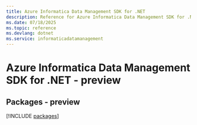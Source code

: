 ```yaml
---
title: Azure Informatica Data Management SDK for .NET
description: Reference for Azure Informatica Data Management SDK for .NET
ms.date: 07/18/2025
ms.topic: reference
ms.devlang: dotnet
ms.service: informaticadatamanagement
---
```

# Azure Informatica Data Management SDK for .NET - preview
## Packages - preview
[!INCLUDE [packages](informatica-data-management-index.md)]